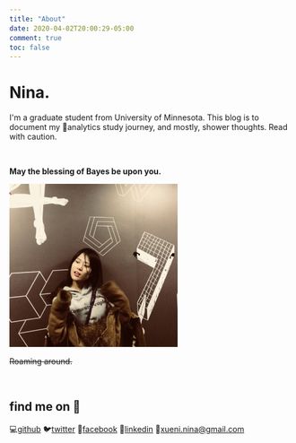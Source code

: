 ```yaml
---
title: "About"
date: 2020-04-02T20:00:29-05:00
comment: true
toc: false
---
```


# Nina.

I'm a graduate student from University of Minnesota. This blog is to document my 🎒analytics study journey, and mostly, shower thoughts. Read with caution. 

<br>

**May the blessing of Bayes be upon you.**

<img src="pi.jpeg" width="300" >

~~Roaming around.~~

<br>


## find me on 🖖

💻[github](https://github.com/hyper-potato)
🐦[twitter](https://twitter.com/mandy_nii)
👬[facebook](https://www.facebook.com/hypergorillaz)
💼[linkedin](https://www.linkedin.com/in/xue-nina/)
📧xueni.nina@gmail.com

<br>

<br>
